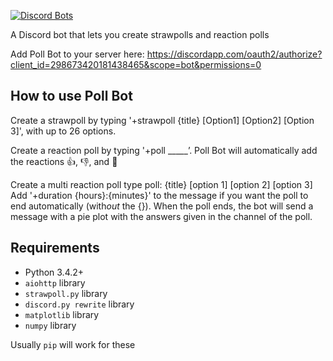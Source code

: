 [![Discord Bots](https://discordbots.org/api/widget/298673420181438465.svg)](https://discordbots.org/bot/298673420181438465)

A Discord bot that lets you create strawpolls and reaction polls

Add Poll Bot to your server here: https://discordapp.com/oauth2/authorize?client_id=298673420181438465&scope=bot&permissions=0

## How to use Poll Bot
Create a strawpoll by typing '+strawpoll {title} [Option1] [Option2] [Option 3]', with up to 26 options.


Create a reaction poll by typing '+poll _____’. Poll Bot will automatically add the reactions 👍, 👎, and 🤷

Create a multi reaction poll type poll: {title} [option 1] [option 2] [option 3]
Add '+duration {hours}:{minutes}' to the message if you want the poll to end automatically (with*out* the {}). When the poll ends, the bot will send a message with a pie plot with the answers given in the channel of the poll.

## Requirements

- Python 3.4.2+
- `aiohttp` library
- `strawpoll.py` library
- `discord.py rewrite` library
- `matplotlib` library
- `numpy` library

Usually `pip` will work for these
